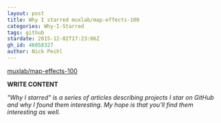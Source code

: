 ```yaml
---
layout: post
title: Why I starred muxlab/map-effects-100
categories: Why-I-Starred
tags: github
stardate: 2015-12-02T17:23:06Z
gh_id: 46058327
author: Nick Peihl
---
```


[muxlab/map-effects-100](https://github.com/muxlab/map-effects-100)

**WRITE CONTENT**

*"Why I starred" is a series of articles describing projects I star on GitHub and why I found them interesting. My hope is that you'll find them interesting as well.*

